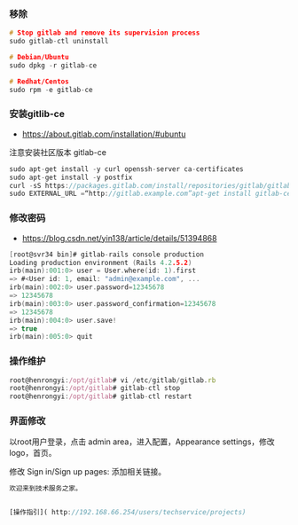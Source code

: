 ### 移除
```c
# Stop gitlab and remove its supervision process
sudo gitlab-ctl uninstall

# Debian/Ubuntu
sudo dpkg -r gitlab-ce

# Redhat/Centos
sudo rpm -e gitlab-ce
```
### 安装gitlib-ce
- https://about.gitlab.com/installation/#ubuntu

注意安装社区版本 gitlab-ce
```c
sudo apt-get install -y curl openssh-server ca-certificates
sudo apt-get install -y postfix
curl -sS https://packages.gitlab.com/install/repositories/gitlab/gitlab-ce/script.deb.sh | sudo bash
sudo EXTERNAL_URL =“http://gitlab.example.com”apt-get install gitlab-ce

```
### 修改密码
- https://blog.csdn.net/yin138/article/details/51394868
```c
[root@svr34 bin]# gitlab-rails console production
Loading production environment (Rails 4.2.5.2)
irb(main):001:0> user = User.where(id: 1).first
=> #<User id: 1, email: "admin@example.com", ...
irb(main):002:0> user.password=12345678
=> 12345678
irb(main):003:0> user.password_confirmation=12345678
=> 12345678
irb(main):004:0> user.save!
=> true
irb(main):005:0> quit
```
### 操作维护
```js
root@henrongyi:/opt/gitlab# vi /etc/gitlab/gitlab.rb
root@henrongyi:/opt/gitlab# gitlab-ctl stop
root@henrongyi:/opt/gitlab# gitlab-ctl restart
```

### 界面修改
以root用户登录，点击 admin area，进入配置，Appearance settings，修改logo，首页。

修改 Sign in/Sign up pages: 添加相关链接。
```js
欢迎来到技术服务之家。


[操作指引]( http://192.168.66.254/users/techservice/projects)

```
```
